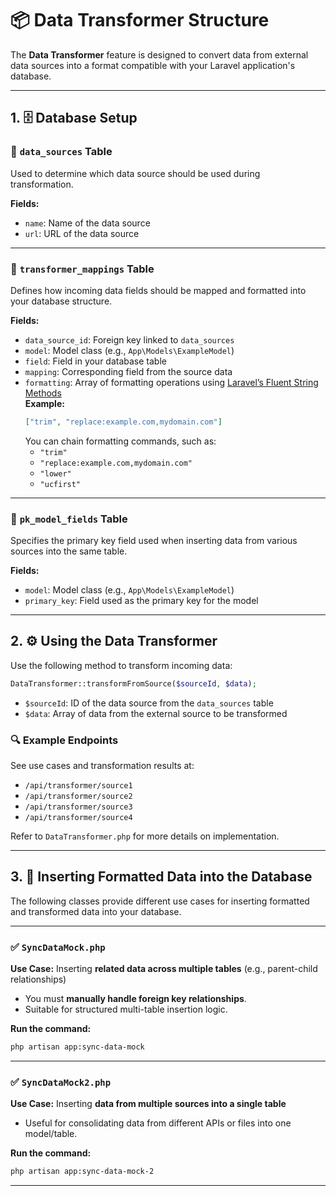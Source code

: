 # 📦 Data Transformer Structure

The **Data Transformer** feature is designed to convert data from external data sources into a format compatible with your Laravel application's database.

---

## 1. 🗄️ Database Setup

### 🔹 `data_sources` Table
Used to determine which data source should be used during transformation.

**Fields:**
- `name`: Name of the data source
- `url`: URL of the data source

---

### 🔹 `transformer_mappings` Table
Defines how incoming data fields should be mapped and formatted into your database structure.

**Fields:**
- `data_source_id`: Foreign key linked to `data_sources`
- `model`: Model class (e.g., `App\Models\ExampleModel`)
- `field`: Field in your database table
- `mapping`: Corresponding field from the source data
- `formatting`: Array of formatting operations using [Laravel’s Fluent String Methods](https://laravel.com/docs/12.x/strings#main-content)  
  **Example:**  
  ```json
  ["trim", "replace:example.com,mydomain.com"]
  ```
  You can chain formatting commands, such as:
  - `"trim"`
  - `"replace:example.com,mydomain.com"`
  - `"lower"`
  - `"ucfirst"`

---

### 🔹 `pk_model_fields` Table
Specifies the primary key field used when inserting data from various sources into the same table.

**Fields:**
- `model`: Model class (e.g., `App\Models\ExampleModel`)
- `primary_key`: Field used as the primary key for the model

---

## 2. ⚙️ Using the Data Transformer

Use the following method to transform incoming data:

```php
DataTransformer::transformFromSource($sourceId, $data);
```

- `$sourceId`: ID of the data source from the `data_sources` table
- `$data`: Array of data from the external source to be transformed

### 🔍 Example Endpoints
See use cases and transformation results at:

- `/api/transformer/source1`
- `/api/transformer/source2`
- `/api/transformer/source3`
- `/api/transformer/source4`

Refer to `DataTransformer.php` for more details on implementation.

---

## 3. 🧩 Inserting Formatted Data into the Database

The following classes provide different use cases for inserting formatted and transformed data into your database.

---

### ✅ `SyncDataMock.php`
**Use Case:** Inserting **related data across multiple tables** (e.g., parent-child relationships)

- You must **manually handle foreign key relationships**.
- Suitable for structured multi-table insertion logic.

**Run the command:**
```bash
php artisan app:sync-data-mock
```

---

### ✅ `SyncDataMock2.php`
**Use Case:** Inserting **data from multiple sources into a single table**

- Useful for consolidating data from different APIs or files into one model/table.

**Run the command:**
```bash
php artisan app:sync-data-mock-2
```

---

